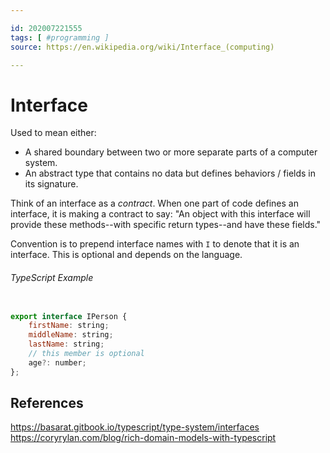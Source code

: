 ```yaml
---

id: 202007221555
tags: [ #programming ]
source: https://en.wikipedia.org/wiki/Interface_(computing)

---
```


# Interface
Used to mean either:
 - A shared boundary between two or more separate parts of a computer system.
 - An abstract type that contains no data but defines behaviors / fields in its signature.
 
 Think of an interface as a *contract*. When one part of code defines an interface, it is making a contract to say: "An object with this interface will provide these methods--with specific return types--and have these fields."

Convention is to prepend interface names with `I` to denote that it is an interface. This is optional and depends on the language.

###### TypeScript Example
```js

export interface IPerson {
	firstName: string;
	middleName: string;
	lastName: string;
	// this member is optional
	age?: number;
};

```


## References
https://basarat.gitbook.io/typescript/type-system/interfaces
https://coryrylan.com/blog/rich-domain-models-with-typescript